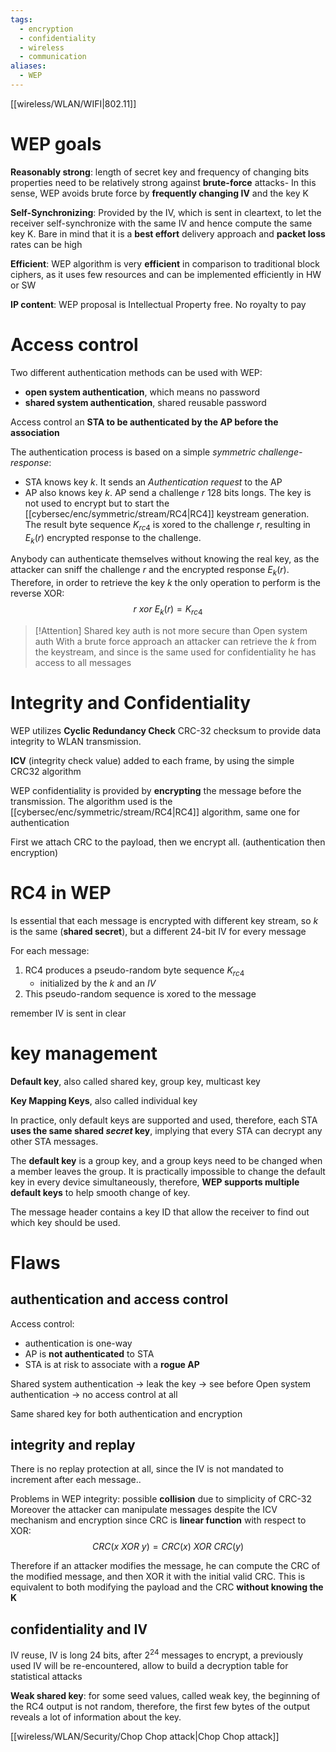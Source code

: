 ```yaml
---
tags:
  - encryption
  - confidentiality
  - wireless
  - communication
aliases:
  - WEP
---
```

[[wireless/WLAN/WIFI|802.11]]

# WEP goals

**Reasonably strong**: length of secret key and frequency of changing bits properties need to be relatively strong against **brute-force** attacks-
In this sense, WEP avoids brute force by **frequently changing IV** and the key K

**Self-Synchronizing**: Provided by the IV, which is sent in cleartext, to let the receiver self-synchronize with the same IV and hence compute the same key K. Bare in mind that it is a **best effort** delivery approach and **packet loss** rates can be high

**Efficient**: WEP algorithm is very **efficient** in comparison to traditional block ciphers, as it uses few resources and can be implemented efficiently in HW or SW

**IP content**: WEP proposal is Intellectual Property free. No royalty to pay


# Access control
Two different authentication methods can be used with WEP: 
- **open system authentication**, which means no password
- **shared system authentication**, shared reusable password

Access control an **STA to be authenticated by the AP before the association**

The authentication process is based on a simple *symmetric challenge-response*:
- STA knows key $k$. It sends an *Authentication request* to the AP
- AP also knows key $k$. AP send a challenge $r$ 128 bits longs. The key is not used to encrypt but to start the [[cybersec/enc/symmetric/stream/RC4|RC4]] keystream generation. The result byte sequence $K_{rc4}$ is xored to the challenge $r$, resulting in $E_k(r)$ encrypted response to the challenge.

Anybody can authenticate themselves without knowing the real key, as the attacker can sniff the challenge $r$ and the encrypted response $E_k(r)$. Therefore, in order to retrieve the key $k$ the only operation to perform is the reverse XOR: $$r \ xor \ E_k(r) = K_{rc4}$$

> [!Attention] Shared key auth is not more secure than Open system auth
With a brute force approach an attacker can retrieve the $k$ from the keystream, and since is the same used for confidentiality he has access to all messages


# Integrity and Confidentiality
WEP utilizes **Cyclic Redundancy Check** CRC-32 checksum to provide data integrity to WLAN transmission.

**ICV** (integrity check value) added to each frame, by using the simple CRC32 algorithm

WEP confidentiality is provided by **encrypting**  the message before the transmission. The algorithm used is the [[cybersec/enc/symmetric/stream/RC4|RC4]] algorithm, same one for authentication

First we attach CRC to the payload, then we encrypt all. (authentication then encryption)

# RC4 in WEP

Is essential that each message is encrypted with different key stream, so $k$ is the same (**shared secret**), but a different 24-bit IV for every message

For each message:
1. RC4 produces a pseudo-random byte sequence $K_{rc4}$
	- initialized by the $k$ and an $IV$
2. This pseudo-random sequence is xored to the message

remember IV is sent in clear


# key management

**Default key**, also called shared key, group key, multicast key

**Key Mapping Keys**, also called individual key

In practice, only default keys are supported and used, therefore, each STA **uses the same shared *secret* key**, implying that every STA can decrypt any other STA messages.

The **default key** is a group key, and a group keys need to be changed when a member leaves the group. It is practically impossible to change the default key in every device simultaneously, therefore, **WEP supports multiple default keys** to help smooth change of key.

The message header contains a key ID that allow the receiver to find out which key should be used.



# Flaws
## authentication and access control

Access control:
- authentication is one-way 
- AP is **not authenticated** to STA
- STA is at risk to associate with a **rogue AP**

Shared system authentication -> leak the key -> see before
Open system authentication -> no access control at all

Same shared key for both authentication and encryption

## integrity and replay
There is no replay protection at all, since the IV is not mandated to increment after each message..

Problems in WEP integrity: possible **collision** due to simplicity of 
CRC-32
Moreover the attacker can manipulate messages despite the ICV mechanism and encryption since CRC is **linear function** with respect to XOR: 
$$CRC(x \ XOR \ y) = CRC(x) \ XOR \ CRC(y)$$

Therefore if an attacker modifies the message, he can compute the CRC of the modified message, and then XOR it with the initial valid CRC. This is equivalent to both modifying the payload and the CRC **without knowing the K**

## confidentiality and IV

IV reuse, IV is long 24 bits, after $2^{24}$ messages to encrypt, a previously used IV will be re-encountered, allow to build a decryption table for statistical attacks

**Weak shared key**: for some seed values, called weak key, the beginning of the RC4 output is not random, therefore, the first few bytes of the output reveals a lot of information about the key.

[[wireless/WLAN/Security/Chop Chop attack|Chop Chop attack]]

